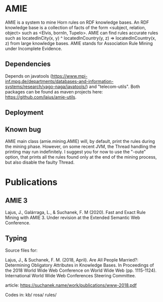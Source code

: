 # AMIE 

AMIE is a system to mine Horn rules on RDF knowledge bases. An RDF knowledge base is a collection of facts of the form <subject, relation, object> such as <Elvis, bornIn, Tupelo>. AMIE can find rules accurate rules such as locatedInCity(x, y) ^ locatedInCountry(y, z) => locatedInCountry(x, z) from large knowledge bases. AMIE stands for Association Rule Mining under Incomplete Evidence. 

## Dependencies

Depends on javatools (https://www.mpi-inf.mpg.de/departments/databases-and-information-systems/research/yago-naga/javatools/) and "telecom-utils". Both packages can be found as maven projects here: https://github.com/lajus/amie-utils.

## Deployment



## Known bug

AMIE main class (amie.mining.AMIE) will, by default, print the rules during the mining phase. However, on some recent JVM, the Thread handling the printing may run indefinitely. I suggest you for now to use the "-oute" option, that prints all the rules found only at the end of the mining process, but also disable the faulty Thread. 

# Publications 

## AMIE 3

Lajus, J., Galárraga, L., & Suchanek, F. M (2020). Fast and Exact Rule Mining with AMIE 3. Under revision at the Extended Semantic Web Conference.

## Typing

Source files for:

Lajus, J., & Suchanek, F. M. (2018, April). Are All People Married?: Determining Obligatory Attributes in Knowledge Bases. 
In Proceedings of the 2018 World Wide Web Conference on World Wide Web (pp. 1115-1124). International World Wide Web Conferences Steering Committee.

article: https://suchanek.name/work/publications/www-2018.pdf

Codes in: kb/ rosa/ rules/ 
